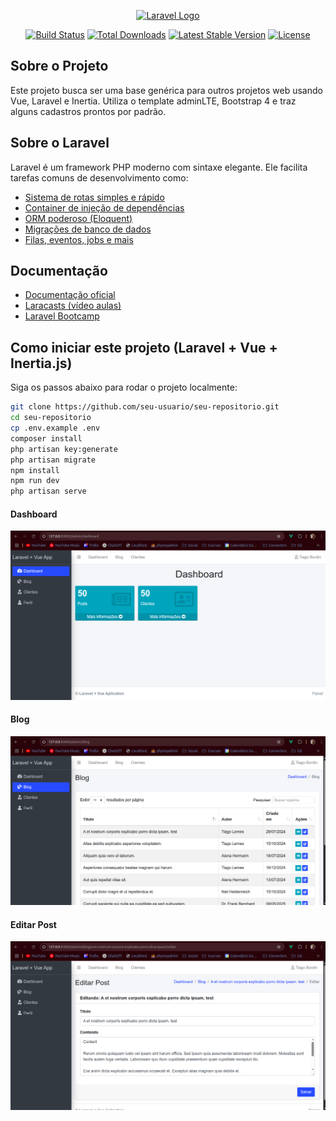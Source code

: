 <p align="center"><a href="https://laravel.com" target="_blank"><img src="https://raw.githubusercontent.com/laravel/art/master/logo-lockup/5%20SVG/2%20CMYK/1%20Full%20Color/laravel-logolockup-cmyk-red.svg" width="400" alt="Laravel Logo"></a></p>

<p align="center">
<a href="https://github.com/laravel/framework/actions"><img src="https://github.com/laravel/framework/workflows/tests/badge.svg" alt="Build Status"></a>
<a href="https://packagist.org/packages/laravel/framework"><img src="https://img.shields.io/packagist/dt/laravel/framework" alt="Total Downloads"></a>
<a href="https://packagist.org/packages/laravel/framework"><img src="https://img.shields.io/packagist/v/laravel/framework" alt="Latest Stable Version"></a>
<a href="https://packagist.org/packages/laravel/framework"><img src="https://img.shields.io/packagist/l/laravel/framework" alt="License"></a>
</p>

## Sobre o Projeto

Este projeto busca ser uma base genérica para outros projetos web usando Vue, Laravel e Inertia. Utiliza o template adminLTE, Bootstrap 4 e traz alguns cadastros prontos por padrão.    

## Sobre o Laravel

Laravel é um framework PHP moderno com sintaxe elegante. Ele facilita tarefas comuns de desenvolvimento como:

- [Sistema de rotas simples e rápido](https://laravel.com/docs/routing)
- [Container de injeção de dependências](https://laravel.com/docs/container)
- [ORM poderoso (Eloquent)](https://laravel.com/docs/eloquent)
- [Migrações de banco de dados](https://laravel.com/docs/migrations)
- [Filas, eventos, jobs e mais](https://laravel.com/docs)

## Documentação

- [Documentação oficial](https://laravel.com/docs)
- [Laracasts (vídeo aulas)](https://laracasts.com)
- [Laravel Bootcamp](https://bootcamp.laravel.com)

## Como iniciar este projeto (Laravel + Vue + Inertia.js)

Siga os passos abaixo para rodar o projeto localmente:

```bash
git clone https://github.com/seu-usuario/seu-repositorio.git
cd seu-repositorio
cp .env.example .env
composer install
php artisan key:generate
php artisan migrate
npm install
npm run dev
php artisan serve
```

#### Dashboard
<img src="public/img/dashboard.png" alt="Dashboard" />

#### Blog
<img src="public/img/blog.png" alt="Dashboard" />

#### Editar Post
<img src="public/img/editar-post.png" alt="Dashboard" />
